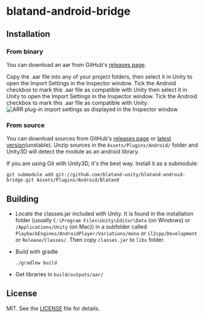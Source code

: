 # blatand-android-bridge

## Installation

### From binary
 
You can download an aar from GitHub's [releases page](https://github.com/blatand-unity/blatand-android-bridge/releases).

Copy the .aar file into any of your project folders, then select it in Unity to open the Import Settings in the Inspector window. Tick the Android checkbox to mark this .aar file as compatible with Unity then select it in Unity to open the Import Settings in the Inspector window. Tick the Android checkbox to mark this .aar file as compatible with Unity:
![ARR plug-in import settings as displayed in the Inspector window](https://docs.unity3d.com/uploads/Main/AndroidARRPlugins.png)

### From source

You can download sources from GitHub's [releases page](https://github.com/blatand-unity/blatand-android-bridge/releases) or [latest version](https://github.com/blatand-unity/blatand-android-bridge/archive/master.zip)(unstable).
Unzip sources in the `Assets/Plugins/Android/` folder and Unity3D will detect the module as an android library.

If you are using Git with Unity3D, it's the best way. Install it as a submodule:
```
git submodule add git://github.com/blatand-unity/blatand-android-bridge.git Assets/Plugins/Android/Blatand
```

## Building

 - Locate the classes.jar included with Unity. It is found in the installation folder (usually `C:\Program Files\Unity\Editor\Data` (on Windows) or `/Applications/Unity` (on Mac)) in a subfolder called `PlaybackEngines/AndroidPlayer/Variations/mono` or `il2cpp/Development` or `Release/Classes/`. Then copy `classes.jar` to `libs` folder.
   
 - Build with gradle
   ```
   ./gradlew build
   ```
   
 - Get libraries in `build/outputs/aar/`
   
## License

MIT. See the [LICENSE](LICENSE) file for details.
